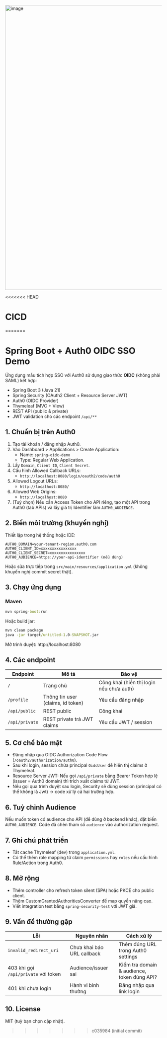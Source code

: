<img width="1703" height="917" alt="image" src="https://github.com/user-attachments/assets/0e3b0da4-cc2c-4213-8dda-f17b8ae30323" />

<<<<<<< HEAD
# CICD
=======
# Spring Boot + Auth0 OIDC SSO Demo

Ứng dụng mẫu tích hợp SSO với Auth0 sử dụng giao thức **OIDC** (không phải SAML) kết hợp:

- Spring Boot 3 (Java 21)
- Spring Security (OAuth2 Client + Resource Server JWT)
- Auth0 (OIDC Provider)
- Thymeleaf (MVC + View)
- REST API (public & private)
- JWT validation cho các endpoint `/api/**`

## 1. Chuẩn bị trên Auth0
1. Tạo tài khoản / đăng nhập Auth0.
2. Vào Dashboard > Applications > Create Application:
   - Name: `spring-oidc-demo`
   - Type: Regular Web Application.
3. Lấy `Domain`, `Client ID`, `Client Secret`.
4. Cấu hình Allowed Callback URLs:
   - `http://localhost:8080/login/oauth2/code/auth0`
5. Allowed Logout URLs:
   - `http://localhost:8080/`
6. Allowed Web Origins:
   - `http://localhost:8080`
7. (Tuỳ chọn) Nếu cần Access Token cho API riêng, tạo một API trong Auth0 (tab APIs) và lấy giá trị Identifier làm `AUTH0_AUDIENCE`.

## 2. Biến môi trường (khuyến nghị)
Thiết lập trong hệ thống hoặc IDE:
```
AUTH0_DOMAIN=your-tenant-region.auth0.com
AUTH0_CLIENT_ID=xxxxxxxxxxxxxxxx
AUTH0_CLIENT_SECRET=xxxxxxxxxxxxxxxx
AUTH0_AUDIENCE=https://your-api-identifier (nếu dùng)
```

Hoặc sửa trực tiếp trong `src/main/resources/application.yml` (không khuyến nghị commit secret thật).

## 3. Chạy ứng dụng
### Maven
```cmd
mvn spring-boot:run
```
Hoặc build jar:
```cmd
mvn clean package
java -jar target/untitled-1.0-SNAPSHOT.jar
```

Mở trình duyệt: http://localhost:8080

## 4. Các endpoint
| Endpoint | Mô tả | Bảo vệ |
|----------|-------|--------|
| `/` | Trang chủ | Công khai (hiển thị login nếu chưa auth) |
| `/profile` | Thông tin user (claims, id token) | Yêu cầu đăng nhập |
| `/api/public` | REST public | Công khai |
| `/api/private` | REST private trả JWT claims | Yêu cầu JWT / session |

## 5. Cơ chế bảo mật
- Đăng nhập qua OIDC Authorization Code Flow (`/oauth2/authorization/auth0`).
- Sau khi login, session chứa principal `OidcUser` để hiển thị claims ở Thymeleaf.
- Resource Server JWT: Nếu gọi `/api/private` bằng Bearer Token hợp lệ (issuer = Auth0 domain) thì trích xuất claims từ JWT.
- Nếu gọi qua trình duyệt sau login, Security sẽ dùng session (principal có thể không là Jwt) -> code xử lý cả hai trường hợp.

## 6. Tuỳ chỉnh Audience
Nếu muốn token có audience cho API (để dùng ở backend khác), đặt biến `AUTH0_AUDIENCE`. Code đã chèn tham số `audience` vào authorization request.

## 7. Ghi chú phát triển
- Tắt cache Thymeleaf (dev) trong `application.yml`.
- Có thể thêm role mapping từ claim `permissions` hay `roles` nếu cấu hình Rule/Action trong Auth0.

## 8. Mở rộng
- Thêm controller cho refresh token silent (SPA) hoặc PKCE cho public client.
- Thêm CustomGrantedAuthoritiesConverter để map quyền nâng cao.
- Viết integration test bằng `spring-security-test` với JWT giả.

## 9. Vấn đề thường gặp
| Lỗi | Nguyên nhân | Cách xử lý |
|-----|-------------|-----------|
| `invalid_redirect_uri` | Chưa khai báo URL callback | Thêm đúng URL trong Auth0 settings |
| 403 khi gọi `/api/private` với token | Audience/issuer sai | Kiểm tra domain & audience, token đúng API? |
| 401 khi chưa login | Hành vi bình thường | Đăng nhập qua link login |

## 10. License
MIT (tuỳ bạn chọn cập nhật).

>>>>>>> c035984 (initial commit)
